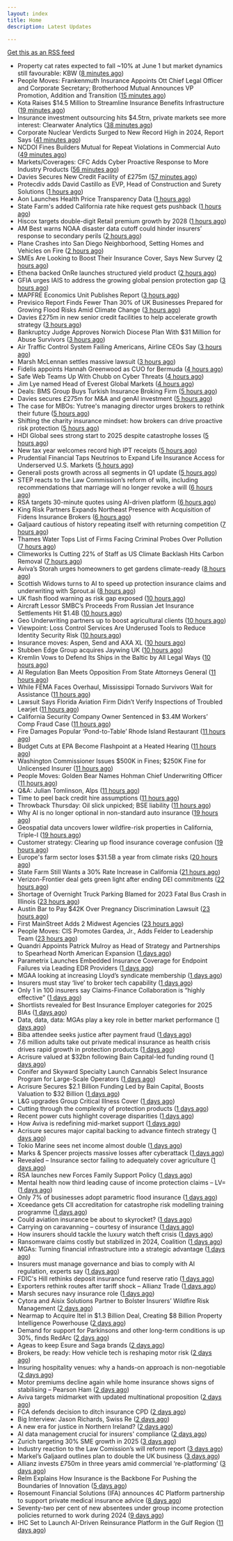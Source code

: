```yaml
---
layout: index
title: Home
description: Latest Updates

---
```


[Get this as an RSS feed](/feed.rss)

<!-- news_marker starts -->
- Property cat rates expected to fall ~10% at June 1 but market dynamics still favourable: KBW ([8 minutes ago](https://www.reinsurancene.ws/property-cat-rates-expected-to-fall-10-at-june-1-but-market-dynamics-still-favourable-kbw/))
- People Moves: Frankenmuth Insurance Appoints Ott Chief Legal Officer and Corporate Secretary; Brotherhood Mutual Announces VP Promotion, Addition and Transition ([15 minutes ago](https://www.insurancejournal.com/news/midwest/2025/05/22/824823.htm))
- Kota Raises $14.5 Million to Streamline Insurance Benefits Infrastructure ([19 minutes ago](https://www.insurtechinsights.com/kota-raises-14-5-million-to-streamline-insurance-benefits-infrastructure/))
- Insurance investment outsourcing hits $4.5trn, private markets see more interest: Clearwater Analytics ([38 minutes ago](https://www.reinsurancene.ws/insurance-investment-outsourcing-hits-4-5trn-private-markets-see-more-interest-clearwater-analytics/))
- Corporate Nuclear Verdicts Surged to New Record High in 2024, Report Says ([41 minutes ago](https://www.insurancejournal.com/news/national/2025/05/22/824792.htm))
- NCDOI Fines Builders Mutual for Repeat Violations in Commercial Auto ([49 minutes ago](https://www.insurancejournal.com/news/southeast/2025/05/22/824808.htm))
- Markets/Coverages: CFC Adds Cyber Proactive Response to More Industry Products ([56 minutes ago](https://www.insurancejournal.com/news/national/2025/05/22/824804.htm))
- Davies Secures New Credit Facility of £275m ([57 minutes ago](https://insurance-edge.net/2025/05/22/davies-secures-new-credit-facility-of-275m/))
- Protecdiv adds David Castillo as EVP, Head of Construction and Surety Solutions ([1 hours ago](https://www.reinsurancene.ws/protecdiv-adds-david-castillo-as-evp-head-of-construction-and-surety-solutions/))
- Aon Launches Health Price Transparency Data ([1 hours ago](https://insurance-edge.net/2025/05/22/aon-launches-health-price-transparency-data/))
- State Farm's added California rate hike request gets pushback ([1 hours ago](https://www.dig-in.com/news/state-farms-added-california-rate-hike-gets-pushback))
- Hiscox targets double-digit Retail premium growth by 2028 ([1 hours ago](https://www.reinsurancene.ws/hiscox-targets-double-digit-retail-premium-growth-by-2028/))
- AM Best warns NOAA disaster data cutoff could hinder insurers’ response to secondary perils ([2 hours ago](https://www.reinsurancene.ws/am-best-warns-noaa-disaster-data-cutoff-could-hinder-insurers-response-to-secondary-perils/))
- Plane Crashes into San Diego Neighborhood, Setting Homes and Vehicles on Fire ([2 hours ago](https://www.insurancejournal.com/news/west/2025/05/22/824787.htm))
- SMEs Are Looking to Boost Their Insurance Cover, Says New Survey ([2 hours ago](https://insurance-edge.net/2025/05/22/smes-are-looking-to-boost-their-insurance-cover-says-new-survey/))
- Ethena backed OnRe launches structured yield product ([2 hours ago](https://www.reinsurancene.ws/ethena-backed-onre-launches-structured-yield-product/))
- GFIA urges IAIS to address the growing global pension protection gap ([3 hours ago](https://www.reinsurancene.ws/gfia-urges-iais-to-address-the-growing-global-pension-protection-gap/))
- MAPFRE Economics Unit Publishes Report ([3 hours ago](https://insurance-edge.net/2025/05/22/mapfre-economics-unit-publishes-report/))
- Previsico Report Finds Fewer Than 30% of UK Businesses Prepared for Growing Flood Risks Amid Climate Change ([3 hours ago](https://www.insurtechinsights.com/previsico-report-finds-fewer-than-30-of-uk-businesses-prepared-for-growing-flood-risks-amid-climate-change/))
- Davies £275m in new senior credit facilities to help accelerate growth strategy ([3 hours ago](https://www.reinsurancene.ws/davies-275m-in-new-senior-credit-facilities-to-help-accelerate-growth-strategy/))
- Bankruptcy Judge Approves Norwich Diocese Plan With $31 Million for Abuse Survivors ([3 hours ago](https://www.insurancejournal.com/news/east/2025/05/22/824771.htm))
- Air Traffic Control System Failing Americans, Airline CEOs Say ([3 hours ago](https://www.insurancejournal.com/news/national/2025/05/22/824772.htm))
- Marsh McLennan settles massive lawsuit ([3 hours ago](https://www.insurancebusinessmag.com/uk/news/legal-insights/marsh-mclennan-settles-massive-lawsuit-536579.aspx))
- Fidelis appoints Hannah Greenwood as CUO for Bermuda ([4 hours ago](https://www.reinsurancene.ws/fidelis-appoints-hannah-greenwood-as-cuo-for-bermuda/))
- Safe Web Teams Up With Chubb on Cyber Threats ([4 hours ago](https://insurance-edge.net/2025/05/22/safe-web-teams-up-with-chubb-on-cyber-threats/))
- Jim Lye named Head of Everest Global Markets ([4 hours ago](https://www.reinsurancene.ws/jim-lye-named-head-of-everest-global-markets/))
- Deals: BMS Group Buys Turkish Insurance Broking Firm ([5 hours ago](https://insurance-edge.net/2025/05/22/deals-bms-group-buys-turkish-insurance-broking-firm/))
- Davies secures £275m for M&A and genAI investment ([5 hours ago](https://www.postonline.co.uk/claims/7957808/davies-secures-%C2%A3275m-for-ma-and-genai-investment))
- The case for MBOs: Yutree's managing director urges brokers to rethink their future ([5 hours ago](https://www.insurancebusinessmag.com/uk/news/business-resilience/the-case-for-mbos-yutrees-managing-director-urges-brokers-to-rethink-their-future-536561.aspx))
- Shifting the charity insurance mindset: how brokers can drive proactive risk protection ([5 hours ago](https://www.insurancebusinessmag.com/uk/news/non-profits/shifting-the-charity-insurance-mindset-how-brokers-can-drive-proactive-risk-protection-536560.aspx))
- HDI Global sees strong start to 2025 despite catastrophe losses ([5 hours ago](https://www.insurancebusinessmag.com/uk/news/breaking-news/hdi-global-sees-strong-start-to-2025-despite-catastrophe-losses-536559.aspx))
- New tax year welcomes record high IPT receipts ([5 hours ago](https://www.insurancebusinessmag.com/uk/news/breaking-news/new-tax-year-welcomes-record-high-ipt-receipts-536558.aspx))
- Prudential Financial Taps Neutrinos to Expand Life Insurance Access for Underserved U.S. Markets ([5 hours ago](https://www.insurtechinsights.com/prudential-financial-taps-neutrinos-to-expand-life-insurance-access-for-underserved-u-s-markets/))
- Generali posts growth across all segments in Q1 update ([5 hours ago](https://www.insurancebusinessmag.com/uk/news/breaking-news/generali-posts-growth-across-all-segments-in-q1-update-536552.aspx))
- STEP reacts to the Law Commission’s reform of wills, including recommendations that marriage will no longer revoke a will ([6 hours ago](https://ifamagazine.com/step-reacts-to-the-law-commissions-reform-of-wills-including-recommendations-that-marriage-will-no-longer-revoke-a-will/))
- RSA targets 30-minute quotes using AI-driven platform ([6 hours ago](https://www.postonline.co.uk/commercial/7957756/rsa-targets-30-minute-quotes-using-ai-driven-platform))
- King Risk Partners Expands Northeast Presence with Acquisition of Fidens Insurance Brokers ([6 hours ago](https://www.insurtechinsights.com/king-risk-partners-expands-northeast-presence-with-acquisition-of-fidens-insurance-brokers/))
- Galjaard cautious of history repeating itself with returning competition ([7 hours ago](https://www.postonline.co.uk/news/7957781/galjaard-cautious-of-history-repeating-itself-with-returning-competition))
- Thames Water Tops List of Firms Facing Criminal Probes Over Pollution ([7 hours ago](https://www.insurancejournal.com/news/international/2025/05/22/824751.htm))
- Climeworks Is Cutting 22% of Staff as US Climate Backlash Hits Carbon Removal ([7 hours ago](https://www.insurancejournal.com/news/international/2025/05/22/824741.htm))
- Aviva’s Storah urges homeowners to get gardens climate-ready ([8 hours ago](https://www.postonline.co.uk/personal/7957795/aviva%E2%80%99s-storah-urges-homeowners-to-get-gardens-climate-ready))
- Scottish Widows turns to AI to speed up protection insurance claims and underwriting with Sprout.ai ([8 hours ago](https://ifamagazine.com/scottish-widows-turns-to-ai-to-speed-up-protection-insurance-claims-and-underwriting-with-sprout-ai/))
- UK flash flood warning as risk gap exposed ([10 hours ago](https://www.insurancebusinessmag.com/uk/news/catastrophe/uk-flash-flood-warning-as-risk-gap-exposed-536538.aspx))
- Aircraft Lessor SMBC’s Proceeds From Russian Jet Insurance Settlements Hit $1.4B ([10 hours ago](https://www.insurancejournal.com/news/international/2025/05/22/824738.htm))
- Geo Underwriting partners up to boost agricultural clients ([10 hours ago](https://www.insurancebusinessmag.com/uk/news/property-insurance/geo-underwriting-partners-up-to-boost-agricultural-clients-536537.aspx))
- Viewpoint: Loss Control Services Are Underused Tools to Reduce Identity Security Risk ([10 hours ago](https://www.insurancejournal.com/news/national/2025/05/22/824706.htm))
- Insurance moves: Aspen, Send and AXA XL ([10 hours ago](https://www.insurancebusinessmag.com/uk/news/breaking-news/insurance-moves-aspen-send-and-axa-xl-536536.aspx))
- Stubben Edge Group acquires Jaywing UK ([10 hours ago](https://www.insurancebusinessmag.com/uk/news/breaking-news/stubben-edge-group-acquires-jaywing-uk-536535.aspx))
- Kremlin Vows to Defend Its Ships in the Baltic by All Legal Ways ([10 hours ago](https://www.insurancejournal.com/news/international/2025/05/22/824733.htm))
- AI Regulation Ban Meets Opposition From State Attorneys General ([11 hours ago](https://www.insurancejournal.com/news/national/2025/05/22/824714.htm))
- While FEMA Faces Overhaul, Mississippi Tornado Survivors Wait for Assistance ([11 hours ago](https://www.insurancejournal.com/news/southeast/2025/05/22/824629.htm))
- Lawsuit Says Florida Aviation Firm Didn’t Verify Inspections of Troubled Learjet ([11 hours ago](https://www.insurancejournal.com/news/southeast/2025/05/22/824688.htm))
- California Security Company Owner Sentenced in $3.4M Workers’ Comp Fraud Case ([11 hours ago](https://www.insurancejournal.com/news/west/2025/05/22/824503.htm))
- Fire Damages Popular ‘Pond-to-Table’ Rhode Island Restaurant ([11 hours ago](https://www.insurancejournal.com/news/east/2025/05/22/824729.htm))
- Budget Cuts at EPA Become Flashpoint at a Heated Hearing ([11 hours ago](https://www.insurancejournal.com/news/national/2025/05/22/824717.htm))
- Washington Commissioner Issues $500K in Fines; $250K Fine for Unlicensed Insurer ([11 hours ago](https://www.insurancejournal.com/news/west/2025/05/22/824547.htm))
- People Moves: Golden Bear Names Hohman Chief Underwriting Officer ([11 hours ago](https://www.insurancejournal.com/news/west/2025/05/22/824387.htm))
- Q&A: Julian Tomlinson, Alps ([11 hours ago](https://www.postonline.co.uk/broker/7957208/qa-julian-tomlinson-alps))
- Time to peel back credit hire assumptions ([11 hours ago](https://www.postonline.co.uk/personal/7957762/time-to-peel-back-credit-hire-assumptions))
- Throwback Thursday: Oil slick unpicked; BSE liability ([11 hours ago](https://www.postonline.co.uk/commercial/7956605/throwback-thursday-oil-slick-unpicked-bse-liability))
- Why AI is no longer optional in non-standard auto insurance ([19 hours ago](https://www.dig-in.com/opinion/ais-role-in-non-standard-auto-insurance))
- Geospatial data uncovers lower wildfire-risk properties in California, Triple-I ([19 hours ago](https://www.dig-in.com/news/geospatial-data-wildfire-prone-california-properties))
- Customer strategy: Clearing up flood insurance coverage confusion ([19 hours ago](https://www.dig-in.com/opinion/clearing-up-flood-insurance-coverage-confusion))
- Europe's farm sector loses $31.5B a year from climate risks ([20 hours ago](https://www.dig-in.com/articles/europes-farm-sector-loses-31-5b-a-year-from-climate-risks))
- State Farm Still Wants a 30% Rate Increase in California ([21 hours ago](https://www.insurancejournal.com/news/west/2025/05/21/824685.htm))
- Verizon-Frontier deal gets green light after ending DEI commitments ([22 hours ago](https://www.insurancebusinessmag.com/uk/business-strategy/verizonfrontier-deal-gets-green-light-after-ending-dei-commitments-536482.aspx))
- Shortage of Overnight Truck Parking Blamed for 2023 Fatal Bus Crash in Illinois ([23 hours ago](https://www.insurancejournal.com/news/midwest/2025/05/21/824679.htm))
- Austin Bar to Pay $42K Over Pregnancy Discrimination Lawsuit ([23 hours ago](https://www.insurancejournal.com/news/southcentral/2025/05/21/824675.htm))
- First MainStreet Adds 2 Midwest Agencies ([23 hours ago](https://www.insurancejournal.com/news/midwest/2025/05/21/824669.htm))
- People Moves: CIS Promotes Gardea, Jr., Adds Felder to Leadership Team ([23 hours ago](https://www.insurancejournal.com/news/southcentral/2025/05/21/824664.htm))
- Quandri Appoints Patrick Mulroy as Head of Strategy and Partnerships to Spearhead North American Expansion ([1 days ago](https://www.insurtechinsights.com/quandri-appoints-patrick-mulroy-as-head-of-strategy-and-partnerships-to-spearhead-north-american-expansion/))
- Parametrix Launches Embedded Insurance Coverage for Endpoint Failures via Leading EDR Providers ([1 days ago](https://www.insurtechinsights.com/parametrix-launches-embedded-insurance-coverage-for-endpoint-failures-via-leading-edr-providers/))
- MGAA looking at increasing Lloyd’s syndicate membership ([1 days ago](https://www.postonline.co.uk/news/7957794/mgaa-looking-at-increasing-lloyd%E2%80%99s-syndicate-membership))
- Insurers must stay ‘live’ to broker tech capability ([1 days ago](https://www.postonline.co.uk/broker/7957792/insurers-must-stay-%E2%80%98live%E2%80%99-to-broker-tech-capability))
- Only 1 in 100 insurers say Claims-Finance Collaboration is “highly effective” ([1 days ago](https://ifamagazine.com/only-1-in-100-insurers-say-claims-finance-collaboration-is-highly-effective/))
- Shortlists revealed for Best Insurance Employer categories for 2025 BIAs ([1 days ago](https://www.postonline.co.uk/broker/7957793/shortlists-revealed-for-best-insurance-employer-categories-for-2025-bias))
- Data, data, data: MGAs play a key role in better market performance ([1 days ago](https://www.insurancebusinessmag.com/uk/news/columns/data-data-data-mgas-play-a-key-role-in-better-market-performance-536399.aspx))
- Biba attendee seeks justice after payment fraud ([1 days ago](https://www.postonline.co.uk/news/7957800/biba-attendee-seeks-justice-after-payment-fraud))
- 7.6 million adults take out private medical insurance as health crisis drives rapid growth in protection products ([1 days ago](https://ifamagazine.com/7-6-million-adults-take-out-private-medical-insurance-as-health-crisis-drives-rapid-growth-in-protection-products/))
- Acrisure valued at $32bn following Bain Capital-led funding round ([1 days ago](https://www.postonline.co.uk/broker/7957799/acrisure-valued-at-32bn-following-bain-capital-led-funding-round))
- Conifer and Skyward Specialty Launch Cannabis Select Insurance Program for Large-Scale Operators ([1 days ago](https://www.insurtechinsights.com/conifer-and-skyward-specialty-launch-cannabis-select-insurance-program-for-large-scale-operators/))
- Acrisure Secures $2.1 Billion Funding Led by Bain Capital, Boosts Valuation to $32 Billion ([1 days ago](https://www.insurtechinsights.com/acrisure-secures-2-1-billion-funding-led-by-bain-capital-boosts-valuation-to-32-billion/))
- L&G upgrades Group Critical Illness Cover ([1 days ago](https://ifamagazine.com/lg-upgrades-group-critical-illness-cover/))
- Cutting through the complexity of protection products ([1 days ago](https://ifamagazine.com/cutting-through-the-complexity-of-protection-products/))
- Recent power cuts highlight coverage disparities ([1 days ago](https://www.postonline.co.uk/commercial/7957791/recent-power-cuts-highlight-coverage-disparities))
- How Aviva is redefining mid-market support ([1 days ago](https://www.insurancebusinessmag.com/uk/news/breaking-news/how-aviva-is-redefining-midmarket-support-535375.aspx))
- Acrisure secures major capital backing to advance fintech strategy ([1 days ago](https://www.insurancebusinessmag.com/uk/news/breaking-news/acrisure-secures-major-capital-backing-to-advance-fintech-strategy-536392.aspx))
- Tokio Marine sees net income almost double ([1 days ago](https://www.insurancebusinessmag.com/uk/news/breaking-news/tokio-marine-sees-net-income-almost-double-536377.aspx))
- Marks & Spencer projects massive losses after cyberattack ([1 days ago](https://www.insurancebusinessmag.com/uk/news/cyber/marks-and-spencer-projects-massive-losses-after-cyberattack-536391.aspx))
- Revealed – Insurance sector failing to adequately cover agriculture ([1 days ago](https://www.insurancebusinessmag.com/uk/news/breaking-news/revealed--insurance-sector-failing-to-adequately-cover-agriculture-536376.aspx))
- RSA launches new Forces Family Support Policy ([1 days ago](https://www.insurancebusinessmag.com/uk/news/breaking-news/rsa-launches-new-forces-family-support-policy-536375.aspx))
- Mental health now third leading cause of income protection claims – LV= ([1 days ago](https://www.insurancebusinessmag.com/uk/news/life-insurance/mental-health-now-third-leading-cause-of-income-protection-claims--lv-536390.aspx))
- Only 7% of businesses adopt parametric flood insurance ([1 days ago](https://www.postonline.co.uk/news/7957796/only-7-of-businesses-adopt-parametric-flood-insurance))
- Xceedance gets CII accreditation for catastrophe risk modelling training programme ([1 days ago](https://www.insurancebusinessmag.com/uk/news/catastrophe/xceedance-gets-cii-accreditation-for-catastrophe-risk-modelling-training-programme-536374.aspx))
- Could aviation insurance be about to skyrocket? ([1 days ago](https://www.postonline.co.uk/commercial/7957567/could-aviation-insurance-be-about-to-skyrocket))
- Carrying on caravanning – courtesy of insurance ([1 days ago](https://www.postonline.co.uk/personal/7957724/carrying-on-caravanning-%E2%80%93-courtesy-of-insurance))
- How insurers should tackle the luxury watch theft crisis ([1 days ago](https://www.postonline.co.uk/claims/7957407/how-insurers-should-tackle-the-luxury-watch-theft-crisis))
- Ransomware claims costly but stabilized in 2024, Coalition ([1 days ago](https://www.dig-in.com/news/ransomware-claims-costly-but-stabilized-in-2024-coalition))
- MGAs: Turning financial infrastructure into a strategic advantage ([1 days ago](https://www.dig-in.com/opinion/turning-financial-infrastructure-into-a-strategic-advantage))
- Insurers must manage governance and bias to comply with AI regulation, experts say ([1 days ago](https://www.dig-in.com/news/ai-governance-and-bias-become-compliance-issues-for-insurers))
- FDIC's Hill rethinks deposit insurance fund reserve ratio ([1 days ago](https://www.dig-in.com/news/fdics-hill-rethinking-deposit-insurance-fees))
- Exporters rethink routes after tariff shock – Allianz Trade ([1 days ago](https://www.insurancebusinessmag.com/uk/news/sme/exporters-rethink-routes-after-tariff-shock--allianz-trade-536347.aspx))
- Marsh secures navy insurance role ([1 days ago](https://www.insurancebusinessmag.com/uk/news/marine/marsh-secures-navy-insurance-role-536336.aspx))
- Cytora and Aisix Solutions Partner to Bolster Insurers’ Wildfire Risk Management ([2 days ago](https://www.insurtechinsights.com/cytora-and-aisix-solutions-partner-to-bolster-insurers-wildfire-risk-management/))
- Nearmap to Acquire Itel in $1.3 Billion Deal, Creating $8 Billion Property Intelligence Powerhouse ([2 days ago](https://www.insurtechinsights.com/nearmap-to-acquire-itel-in-1-3-billion-deal-creating-8-billion-property-intelligence-powerhouse/))
- Demand for support for Parkinsons and other long-term conditions is up 30%, finds RedArc ([2 days ago](https://ifamagazine.com/demand-for-support-for-parkinsons-and-other-long-term-conditions-is-up-30-finds-redarc/))
- Ageas to keep Esure and Saga brands ([2 days ago](https://www.postonline.co.uk/news/7957788/ageas-to-keep-esure-and-saga-brands))
- Brokers, be ready: How vehicle tech is reshaping motor risk ([2 days ago](https://www.insurancebusinessmag.com/uk/news/auto-motor/brokers-be-ready-how-vehicle-tech-is-reshaping-motor-risk-536269.aspx))
- Insuring hospitality venues: why a hands-on approach is non-negotiable ([2 days ago](https://www.insurancebusinessmag.com/uk/news/hospitality/insuring-hospitality-venues-why-a-handson-approach-is-nonnegotiable-536268.aspx))
- Motor premiums decline again while home insurance shows signs of stabilising – Pearson Ham ([2 days ago](https://www.insurancebusinessmag.com/uk/news/auto-motor/motor-premiums-decline-again-while-home-insurance-shows-signs-of-stabilising--pearson-ham-536267.aspx))
- Aviva targets midmarket with updated multinational proposition ([2 days ago](https://www.postonline.co.uk/broker/7957787/aviva-targets-midmarket-with-updated-multinational-proposition))
- FCA defends decision to ditch insurance CPD ([2 days ago](https://www.postonline.co.uk/news/7957780/fca-defends-decision-to-ditch-insurance-cpd))
- Big Interview: Jason Richards, Swiss Re ([2 days ago](https://www.postonline.co.uk/reinsurance/7957541/big-interview-jason-richards-swiss-re))
- A new era for justice in Northern Ireland? ([2 days ago](https://www.postonline.co.uk/claims/7957782/a-new-era-for-justice-in-northern-ireland))
- AI data management crucial for insurers' compliance ([2 days ago](https://www.dig-in.com/news/ai-data-management-crucial-for-insurers-compliance))
- Zurich targeting 30% SME growth in 2025 ([3 days ago](https://www.postonline.co.uk/news/7957779/zurich-targeting-30-sme-growth-in-2025))
- Industry reaction to the Law Comission’s will reform report ([3 days ago](https://ifamagazine.com/industry-reaction-to-the-law-comissions-will-reform-report/))
- Markel’s Galjaard outlines plan to double the UK business ([3 days ago](https://www.postonline.co.uk/news/7957775/markels-galjaard-outlines-plan-to-double-the-uk-business))
- Allianz invests £750m in three years amid commercial ‘re-platforming’ ([3 days ago](https://www.postonline.co.uk/news/7957771/allianz-invests-ps750m-in-three-years-amid-commercial-replatforming))
- Relm Explains How Insurance is the Backbone For Pushing the Boundaries of Innovation ([5 days ago](https://thefintechtimes.com/relm-explains-how-insurance-is-the-backbone-for-pushing-the-boundaries-of-innovation/))
- Rosemount Financial Solutions (IFA) announces 4C Platform partnership to support private medical insurance advice ([8 days ago](https://ifamagazine.com/rosemount-financial-solutions-ifa-announces-4c-platform-partnership-to-support-private-medical-insurance-advice/))
- Seventy-two per cent of new absentees under group income protection policies returned to work during 2024 ([9 days ago](https://ifamagazine.com/seventy-two-per-cent-of-new-absentees-under-group-income-protection-policies-returned-to-work-during-2024/))
- IHC Set to Launch AI-Driven Reinsurance Platform in the Gulf Region ([11 days ago](https://thefintechtimes.com/ihc-set-to-launch-ai-driven-reinsurance-platform/))

<!-- news_marker ends -->